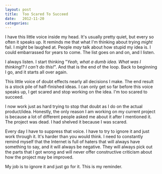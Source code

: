 ```yaml
---
layout: post
title:  Too Scared To Succeed
date:   2012-11-20
categories:
---
```


I have this little voice inside my head. It's usually pretty quiet, but every so often it speaks up. It reminds me that what I'm thinking about trying *might* fail. I *might* be laughed at. People *may* talk about how stupid my idea is. I could embarrassed for years to come. The list goes on and on, and I listen.

I always listen. I start thinking "*Yeah, what a dumb idea. What was I thinking!? I can't do this!*". And that is the end of the loop. Back to beginning I go, and it starts all over again.

This little voice of doubt effects nearly all decisions I make. The end result is a stock pile of half-finished ideas. I can only get so far before this voice speaks up, I get scared and stop working on the idea. I'm too scared to succeed.

I now work just as hard trying to stop that doubt as I do on the actual product/idea. Honestly, the only reason I am working on my current project is because a lot of different people asked me about it after I mentioned it. The project was dead. I had shelved it because I was scared.

Every day I have to suppress that voice. I have to try to ignore it and just work through it. It's harder than you would think. I need to constantly remind myself that the Internet is full of haters that will always have something to say, and it will always be negative. They will always pick out the parts that I got wrong and will never offer constructive criticism about how the project may be improved.

My job is to ignore it and just go for it. This is my reminder.
